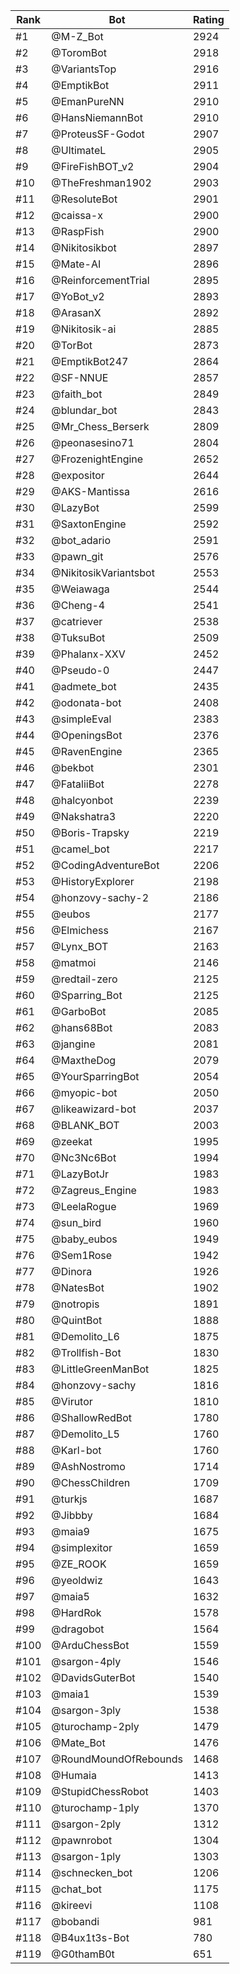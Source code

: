 Rank|Bot|Rating
---|---|---
#1|@M-Z_Bot|2924
#2|@ToromBot|2918
#3|@VariantsTop|2916
#4|@EmptikBot|2911
#5|@EmanPureNN|2910
#6|@HansNiemannBot|2910
#7|@ProteusSF-Godot|2907
#8|@UltimateL|2905
#9|@FireFishBOT_v2|2904
#10|@TheFreshman1902|2903
#11|@ResoluteBot|2901
#12|@caissa-x|2900
#13|@RaspFish|2900
#14|@Nikitosikbot|2897
#15|@Mate-AI|2896
#16|@ReinforcementTrial|2895
#17|@YoBot_v2|2893
#18|@ArasanX|2892
#19|@Nikitosik-ai|2885
#20|@TorBot|2873
#21|@EmptikBot247|2864
#22|@SF-NNUE|2857
#23|@faith_bot|2849
#24|@blundar_bot|2843
#25|@Mr_Chess_Berserk|2809
#26|@peonasesino71|2804
#27|@FrozenightEngine|2652
#28|@expositor|2644
#29|@AKS-Mantissa|2616
#30|@LazyBot|2599
#31|@SaxtonEngine|2592
#32|@bot_adario|2591
#33|@pawn_git|2576
#34|@NikitosikVariantsbot|2553
#35|@Weiawaga|2544
#36|@Cheng-4|2541
#37|@catriever|2538
#38|@TuksuBot|2509
#39|@Phalanx-XXV|2452
#40|@Pseudo-0|2447
#41|@admete_bot|2435
#42|@odonata-bot|2408
#43|@simpleEval|2383
#44|@OpeningsBot|2376
#45|@RavenEngine|2365
#46|@bekbot|2301
#47|@FataliiBot|2278
#48|@halcyonbot|2239
#49|@Nakshatra3|2220
#50|@Boris-Trapsky|2219
#51|@camel_bot|2217
#52|@CodingAdventureBot|2206
#53|@HistoryExplorer|2198
#54|@honzovy-sachy-2|2186
#55|@eubos|2177
#56|@Elmichess|2167
#57|@Lynx_BOT|2163
#58|@matmoi|2146
#59|@redtail-zero|2125
#60|@Sparring_Bot|2125
#61|@GarboBot|2085
#62|@hans68Bot|2083
#63|@jangine|2081
#64|@MaxtheDog|2079
#65|@YourSparringBot|2054
#66|@myopic-bot|2050
#67|@likeawizard-bot|2037
#68|@BLANK_BOT|2003
#69|@zeekat|1995
#70|@Nc3Nc6Bot|1994
#71|@LazyBotJr|1983
#72|@Zagreus_Engine|1983
#73|@LeelaRogue|1969
#74|@sun_bird|1960
#75|@baby_eubos|1949
#76|@Sem1Rose|1942
#77|@Dinora|1926
#78|@NatesBot|1902
#79|@notropis|1891
#80|@QuintBot|1888
#81|@Demolito_L6|1875
#82|@Trollfish-Bot|1830
#83|@LittleGreenManBot|1825
#84|@honzovy-sachy|1816
#85|@Virutor|1810
#86|@ShallowRedBot|1780
#87|@Demolito_L5|1760
#88|@Karl-bot|1760
#89|@AshNostromo|1714
#90|@ChessChildren|1709
#91|@turkjs|1687
#92|@Jibbby|1684
#93|@maia9|1675
#94|@simplexitor|1659
#95|@ZE_ROOK|1659
#96|@yeoldwiz|1643
#97|@maia5|1632
#98|@HardRok|1578
#99|@dragobot|1564
#100|@ArduChessBot|1559
#101|@sargon-4ply|1546
#102|@DavidsGuterBot|1540
#103|@maia1|1539
#104|@sargon-3ply|1538
#105|@turochamp-2ply|1479
#106|@Mate_Bot|1476
#107|@RoundMoundOfRebounds|1468
#108|@Humaia|1413
#109|@StupidChessRobot|1403
#110|@turochamp-1ply|1370
#111|@sargon-2ply|1312
#112|@pawnrobot|1304
#113|@sargon-1ply|1303
#114|@schnecken_bot|1206
#115|@chat_bot|1175
#116|@kireevi|1108
#117|@bobandi|981
#118|@B4ux1t3s-Bot|780
#119|@G0thamB0t|651
